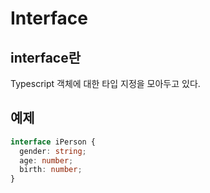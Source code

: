 # Interface

## interface란

Typescript 객체에 대한 타입 지정을 모아두고 있다.

## 예제

```ts
interface iPerson {
  gender: string;
  age: number;
  birth: number;
}
```
